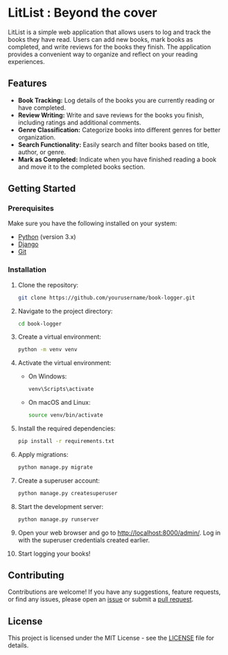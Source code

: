 # LitList : Beyond the cover

LitList is a simple web application that allows users to log and track the books they have read. Users can add new books, mark books as completed, and write reviews for the books they finish. The application provides a convenient way to organize and reflect on your reading experiences.

## Features

- **Book Tracking:** Log details of the books you are currently reading or have completed.
- **Review Writing:** Write and save reviews for the books you finish, including ratings and additional comments.
- **Genre Classification:** Categorize books into different genres for better organization.
- **Search Functionality:** Easily search and filter books based on title, author, or genre.
- **Mark as Completed:** Indicate when you have finished reading a book and move it to the completed books section.

## Getting Started

### Prerequisites

Make sure you have the following installed on your system:

- [Python](https://www.python.org/) (version 3.x)
- [Django](https://www.djangoproject.com/)
- [Git](https://git-scm.com/)

### Installation

1. Clone the repository:

    ```bash
    git clone https://github.com/yourusername/book-logger.git
    ```

2. Navigate to the project directory:

    ```bash
    cd book-logger
    ```

3. Create a virtual environment:

    ```bash
    python -m venv venv
    ```

4. Activate the virtual environment:

    - On Windows:

        ```bash
        venv\Scripts\activate
        ```

    - On macOS and Linux:

        ```bash
        source venv/bin/activate
        ```

5. Install the required dependencies:

    ```bash
    pip install -r requirements.txt
    ```

6. Apply migrations:

    ```bash
    python manage.py migrate
    ```

7. Create a superuser account:

    ```bash
    python manage.py createsuperuser
    ```

8. Start the development server:

    ```bash
    python manage.py runserver
    ```

9. Open your web browser and go to [http://localhost:8000/admin/](http://localhost:8000/admin/). Log in with the superuser credentials created earlier.

10. Start logging your books!

## Contributing

Contributions are welcome! If you have any suggestions, feature requests, or find any issues, please open an [issue](https://github.com/yourusername/book-logger/issues) or submit a [pull request](https://github.com/yourusername/book-logger/pulls).

## License

This project is licensed under the MIT License - see the [LICENSE](LICENSE) file for details.
